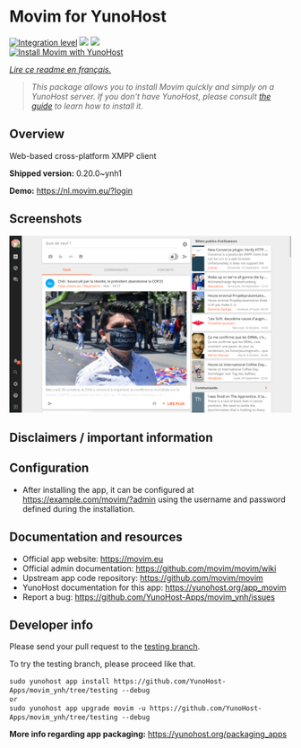 <!--
N.B.: This README was automatically generated by https://github.com/YunoHost/apps/tree/master/tools/README-generator
It shall NOT be edited by hand.
-->

# Movim for YunoHost

[![Integration level](https://dash.yunohost.org/integration/movim.svg)](https://dash.yunohost.org/appci/app/movim) ![](https://ci-apps.yunohost.org/ci/badges/movim.status.svg) ![](https://ci-apps.yunohost.org/ci/badges/movim.maintain.svg)  
[![Install Movim with YunoHost](https://install-app.yunohost.org/install-with-yunohost.svg)](https://install-app.yunohost.org/?app=movim)

*[Lire ce readme en français.](./README_fr.md)*

> *This package allows you to install Movim quickly and simply on a YunoHost server.
If you don't have YunoHost, please consult [the guide](https://yunohost.org/#/install) to learn how to install it.*

## Overview

Web-based cross-platform XMPP client


**Shipped version:** 0.20.0~ynh1

**Demo:** https://nl.movim.eu/?login

## Screenshots

![](./doc/screenshots/movim.png)

## Disclaimers / important information

## Configuration

 * After installing the app, it can be configured at https://example.com/movim/?admin using the username and password defined during the installation.

## Documentation and resources

* Official app website: https://movim.eu
* Official admin documentation: https://github.com/movim/movim/wiki
* Upstream app code repository: https://github.com/movim/movim
* YunoHost documentation for this app: https://yunohost.org/app_movim
* Report a bug: https://github.com/YunoHost-Apps/movim_ynh/issues

## Developer info

Please send your pull request to the [testing branch](https://github.com/YunoHost-Apps/movim_ynh/tree/testing).

To try the testing branch, please proceed like that.
```
sudo yunohost app install https://github.com/YunoHost-Apps/movim_ynh/tree/testing --debug
or
sudo yunohost app upgrade movim -u https://github.com/YunoHost-Apps/movim_ynh/tree/testing --debug
```

**More info regarding app packaging:** https://yunohost.org/packaging_apps